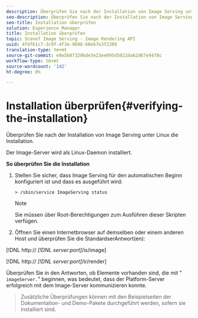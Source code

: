 ```yaml
---
description: Überprüfen Sie nach der Installation von Image Serving unter Linux die Installation.
seo-description: Überprüfen Sie nach der Installation von Image Serving unter Linux die Installation.
seo-title: Installation überprüfen
solution: Experience Manager
title: Installation überprüfen
topic: Scene7 Image Serving - Image Rendering API
uuid: 4fdf61c7-3c9f-4f3e-9696-60eb7e3f2209
translation-type: tm+mt
source-git-commit: e8e5b07329bde3e23ee095d5022da62d67e9478c
workflow-type: tm+mt
source-wordcount: '142'
ht-degree: 0%

---
```



# Installation überprüfen{#verifying-the-installation}

Überprüfen Sie nach der Installation von Image Serving unter Linux die Installation.

Der Image-Server wird als Linux-Daemon installiert.

**So überprüfen Sie die Installation**

1. Stellen Sie sicher, dass Image Serving für den automatischen Beginn konfiguriert ist und dass es ausgeführt wird:

   `> /sbin/service ImageServing status`

   >[!NOTE]
   >
   >Sie müssen über Root-Berechtigungen zum Ausführen dieser Skripten verfügen.

1. Öffnen Sie einen Internetbrowser auf demselben oder einem anderen Host und überprüfen Sie die StandardserAntwort(en):

[!DNL http:// *[!DNL server:port]*/is/image]

[!DNL http:// *[!DNL server:port]*/ir/render]

Überprüfen Sie in den Antworten, ob Elemente vorhanden sind, die mit &quot; `imageServer.`&quot; beginnen, was bedeutet, dass der Platform-Server erfolgreich mit dem Image-Server kommunizieren konnte.
>Zusätzliche Überprüfungen können mit den Beispielseiten der Dokumentation- und Demo-Pakete durchgeführt werden, sofern sie installiert sind.


